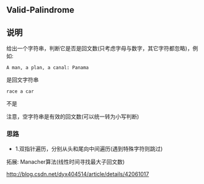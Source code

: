 ## Valid-Palindrome

## 说明
给出一个字符串，判断它是否是回文数(只考虑字母与数字，其它字符都忽略)，例如:

```
A man, a plan, a canal: Panama
```
是回文字符串

```
race a car
```
不是

注意，空字符串是有效的回文数(可以统一转为小写判断)

### 思路

* 1.双指针遍历，分别从头和尾向中间遍历(遇到特殊字符则跳过)

拓展: Manacher算法(线性时间寻找最大子回文数)

http://blog.csdn.net/dyx404514/article/details/42061017
